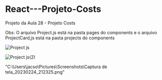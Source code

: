# React---Projeto-Costs

Projeto da Aula 28 - Projeto Costs

Obs: O arquivo Project.js está na pasta pages do components e o arquivo ProjectCard,js está na pasta projects do components

![Project js](https://user-images.githubusercontent.com/112135974/221324846-9fa74291-1e0a-48dc-ac34-3b1fa73a689d.jpg)

![Project js(2)](https://user-images.githubusercontent.com/112135974/221324859-2d3d978a-e801-4439-b2f0-d95f6f00c071.jpg)

"C:\Users\jacso\Pictures\Screenshots\Captura de tela_20230224_212325.png"







